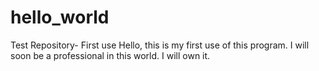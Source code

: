 # hello_world
Test Repository- First use
Hello, this is my first use of this program. I will soon be a professional in this world. I will own it. 


